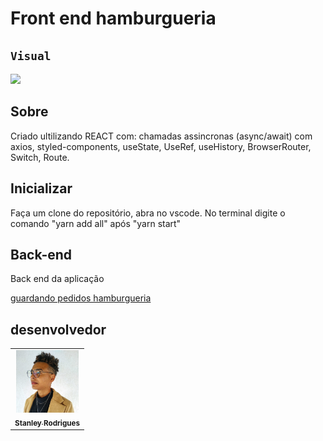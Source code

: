 # Front end hamburgueria

## `Visual`

<p aligh="center">
    <img  height="500" src="https://github.com/stanley-rodrigues/front-end-hamburgueria/blob/master/src/assets/run/mobile.gif?raw=true"/>

## Sobre
Criado ultilizando REACT com: chamadas assincronas (async/await) com axios, styled-components, useState, UseRef, useHistory, BrowserRouter, Switch, Route.


## Inicializar
<p>Faça um clone do repositório, abra no vscode. No terminal digite o comando "yarn add all" após "yarn start"</p>


    

## Back-end 

<p>Back end da aplicação </p>
<a href="https://github.com/stanley-rodrigues/back-end-hamburgueria" >guardando pedidos hamburgueria </a>


##  desenvolvedor

<table>
  <tr>
    <td align="center">
      <a href="https://www.linkedin.com/in/stanley-rodrigues/">
        <img src="https://github.com/stanley-rodrigues/easy-shopping-pag-responsiva/blob/master/assets/eu.jpeg?raw=true" width="100px;" alt="Foto de Stanley Rodrigues"/><br>
        <sub>
          <b>Stanley Rodrigues</b>
        </sub>
      </a>
    </td>
  </tr>
</table>
